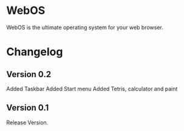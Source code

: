 # WebOS
WebOS is the ultimate operating system for your web browser.

# Changelog

## Version 0.2
Added Taskbar
Added Start menu
Added Tetris, calculator and paint

## Version 0.1
Release Version.